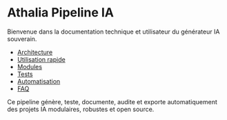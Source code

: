 # Athalia Pipeline IA

Bienvenue dans la documentation technique et utilisateur du générateur IA souverain.

- [Architecture](architecture.md)
- [Utilisation rapide](utilisation.md)
- [Modules](generation.md)
- [Tests](tests.md)
- [Automatisation](automatisation.md)
- [FAQ](faq.md)

Ce pipeline génère, teste, documente, audite et exporte automatiquement des projets IA modulaires, robustes et open source.
